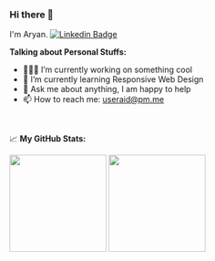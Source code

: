 ### Hi there 👋
I'm Aryan.
[![Linkedin Badge](https://img.shields.io/badge/-LinkedIn-0e76a8?style=flat-square&logo=Linkedin&logoColor=white)](https://www.linkedin.com/in/aryan-22810b221/)

**Talking about Personal Stuffs:**

- 👨🏻‍💻 I’m currently working on something cool
- 🚀 I’m currently learning Responsive Web Design
- 💬 Ask me about anything, I am happy to help
- 📫 How to reach me: useraid@pm.me

</br>


📈 **My GitHub Stats:**

<p>
  <img height="170em" src="https://github-readme-stats.vercel.app/api?username=useraid&show_icons=true&hide_border=true&&count_private=true&include_all_commits=true&theme=radical" />
  <img height="170em" src="https://github-readme-stats.vercel.app/api/top-langs/?username=useraid&layout=compact&show_icons=true&hide_border=true&layout=compact&langs_count=8&theme=radical"/>
</p>



